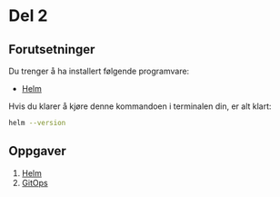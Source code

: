 # Del 2

## Forutsetninger

Du trenger å ha installert følgende programvare:

- [Helm](https://helm.sh/docs/intro/install)

Hvis du klarer å kjøre denne kommandoen i terminalen din, er alt klart:

```bash
helm --version
```

## Oppgaver

1. [Helm](helm.md)
2. [GitOps](gitops.md)
